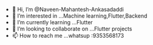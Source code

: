 - 👋 Hi, I’m @Naveen-Mahantesh-Ankasadaddi
- 👀 I’m interested in ...Machine learning,Flutter,Backend
- 🌱 I’m currently learning ...Flutter
- 💞️ I’m looking to collaborate on ...Flutter projects
- 📫 How to reach me ...whatsup :9353568173

<!---
Naveen-Mahantesh-Ankasadaddi/Naveen-Mahantesh-Ankasadaddi is a ✨ special ✨ repository because its `README.md` (this file) appears on your GitHub profile.
You can click the Preview link to take a look at your changes.
--->
